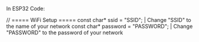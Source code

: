 In ESP32 Code:

// ===== WiFi Setup =====
const char* ssid = "SSID";            |  Change "SSID" to the name of your network
const char* password = "PASSWORD";    |  Change "PASSWORD" to the password of your network

